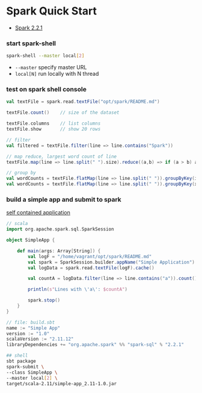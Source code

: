 # Spark Quick Start
- [Spark 2.2.1](https://spark.apache.org/docs/latest/quick-start.html)

### start spark-shell
```bash
spark-shell --master local[2]
```
- ```--master``` specify master URL
- ```local[N]``` run locally with N thread

### test on spark shell console
```scala
val textFile = spark.read.textFile("opt/spark/README.md")

textFile.count()    // size of the dataset

textFile.columns    // list columns
textFile.show       // show 20 rows

// filter
val filtered = textFile.filter(line => line.contains("Spark"))

// map reduce, largest word count of line
textFile.map(line => line.split(" ").size).reduce((a,b) => if (a > b) a else b)

// group by
val wordCounts = textFile.flatMap(line => line.split(" ")).groupByKey(identity).count()
val wordCounts = textFile.flatMap(line => line.split(" ")).groupByKey(x => x.toLowerCase).count()

```

### build a simple app and submit to spark
[self contained application](https://spark.apache.org/docs/latest/quick-start.html#self-contained-applications)
```scala
// scala
import org.apache.spark.sql.SparkSession

object SimpleApp {

    def main(args: Array[String]) {
        val logF = "/home/vagrant/opt/spark/README.md"
        val spark = SparkSession.builder.appName("Simple Application").getOrCreate()
        val logData = spark.read.textFile(logF).cache()

        val countA = logData.filter(line => line.contains("a")).count()

        println(s"Lines with \'a\': $countA")

        spark.stop()
    }    
}
```

```scala
// file: build.sbt
name := "Simple App"
version := "1.0"
scalaVersion := "2.11.12"
libraryDependencies += "org.apache.spark" %% "spark-sql" % "2.2.1"
```

```bash
## shell
sbt package
spark-submit \
--class SimpleApp \
--master local[2] \
target/scala-2.11/simple-app_2.11-1.0.jar
```
